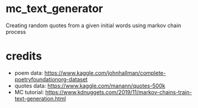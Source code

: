 # mc_text_generator
Creating random quotes from a given initial words using markov chain process

# credits
- poem data: https://www.kaggle.com/johnhallman/complete-poetryfoundationorg-dataset
- quotes data: https://www.kaggle.com/manann/quotes-500k
- MC tutorial: https://www.kdnuggets.com/2019/11/markov-chains-train-text-generation.html
